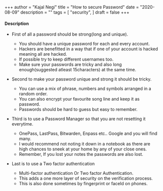 +++
author = "Kajal Negi"
title = "How to secure Password"
date = "2020-08-09"
description = ""
tags = [
    "security",
]
draft = false
+++

#### Description
- First of all a password should be strong(long and unique).
    - You should have a unique password for each and every account.
    - Hackers are benefitted in a way that if one of your account is hacked meaning all are hacked. 
    - If possible try to keep different usernames too.
    - Make sure your passwords are tricky and also long enough(suggested atleast 15characters) at the same time.

- Second to make your password unique and strong it should be tricky.
    - You can use a mix of phrase, numbers and symbols arranged in a random order.
    - You can also encrypt your favourite song line and keep it as password.
    - Passwords should be hard to guess but easy to remember.

- Third is to use a Password Manager so that you are not resetting it everytime.
    - OnePass, LastPass, Bitwarden, Enpass etc.. Google and you will find many.
    - I would recommend not noting it down in a notebook as there are high chances to sneek at your home by any of your close ones.
    - Remember, If you lost your notes the passwords are also lost.
    
- Last is to use a Two factor authentication
    - Multi-factor authentication Or Two factor Authentication. 
    - This adds a one more layer of security on the verification process.
    - This is also done sometimes by fingerprint or faceId on phones.
     
